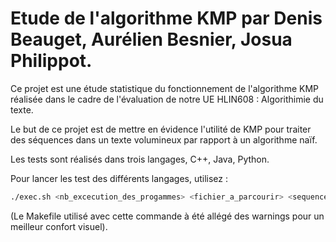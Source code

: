 # Etude de l'algorithme KMP par Denis Beauget, Aurélien Besnier, Josua Philippot.

Ce projet est une étude statistique du fonctionnement de l'algorithme KMP réalisée dans le cadre de l'évaluation de notre UE HLIN608 : Algorithimie du texte. 

Le but de ce projet est de mettre en évidence l'utilité de KMP pour traiter des séquences dans un texte volumineux par rapport à un algorithme naïf.

Les tests sont réalisés dans trois langages, C++, Java, Python.

Pour lancer les test des différents langages, utilisez :

```bash
./exec.sh <nb_excecution_des_progammes> <fichier_a_parcourir> <sequence_a_trouver>
```
(Le Makefile utilisé avec cette commande à été allégé des warnings pour un meilleur confort visuel).